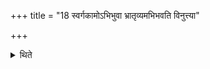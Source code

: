 +++
title = "18 स्वर्गकामोऽभिभुवा भ्रातृव्यमभिभवति विनुत्त्या"

+++

<details><summary>थिते</summary>

18. The sacrificer desirous of heaven, defeats his enemy by means of the Abhibhū-sacrifice; by means of the Vinutti-sacrifice one removes ones enemy.  
</details>
